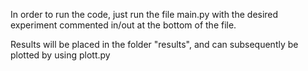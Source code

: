 In order to run the code, just run the file main.py with the desired experiment commented in/out at the bottom of the file.

Results will be placed in the folder "results", and can subsequently be plotted by using plott.py